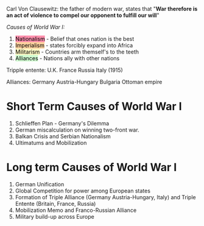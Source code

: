 Carl Von Clausewitz: the father of modern war, states that "**War therefore is an act of violence to compel our opponent to fulfill our will**"


*Causes of World War I:*
1) <mark style="background: #FF5582A6;">Nationalism</mark> - Belief that ones nation is the best
2) <mark style="background: #FFB86CA6;">Imperialism</mark> - states forcibly expand into Africa
3) <mark style="background: #FFF3A3A6;">Militarism</mark> - Countries arm themself's to the teeth
4) <mark style="background: #BBFABBA6;">Alliances</mark> - Nations ally with other nations

Tripple entente:
U.K.
France
Russia
Italy (1915)

Alliances:
Germany 
Austria-Hungary
Bulgaria
Ottoman empire

# Short Term Causes of World War I
1) Schlieffen Plan - Germany's Dilemma
2) ﻿﻿﻿German miscalculation on winning two-front war. 
3) Balkan Crisis and Serbian Nationalism
4) Ultimatums and Mobilization
# Long term Causes of World War I
1) German Unification
2) ﻿﻿﻿Global Competition for power among European states
3) ﻿﻿﻿Formation of Triple Alliance (Germany Austria-Hungary, Italy) and Triple Entente (Britain, France, Russia)
4) Mobilization Memo and Franco-Russian Alliance
5) ﻿﻿﻿Military build-up across Europe



